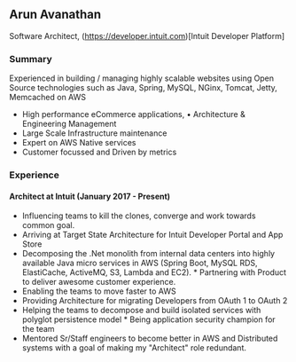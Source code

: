 ## Arun Avanathan
Software Architect, (https://developer.intuit.com)[Intuit Developer Platform]

### Summary
Experienced in building / managing highly scalable websites using Open Source technologies such as Java, Spring, MySQL, NGinx, Tomcat, Jetty, Memcached on AWS

* High performance eCommerce applications, • Architecture & Engineering Management
* Large Scale Infrastructure maintenance
* Expert on AWS Native services
* Customer focussed and Driven by metrics

### Experience
#### Architect at Intuit (January 2017 - Present)
* Influencing teams to kill the clones, converge and work towards common goal.
* Arriving at Target State Architecture for Intuit Developer Portal and App Store
* Decomposing the .Net monolith from internal data centers into highly available Java micro
services in AWS (Spring Boot, MySQL RDS, ElastiCache, ActiveMQ, S3, Lambda and EC2). * Partnering with Product to deliver awesome customer experience.
* Enabling the teams to move faster to AWS
* Providing Architecture for migrating Developers from OAuth 1 to OAuth 2
* Helping the teams to decompose and build isolated services with polyglot persistence model * Being application security champion for the team
* Mentored Sr/Staff engineers to become better in AWS and Distributed systems with a goal of
making my "Architect" role redundant.

